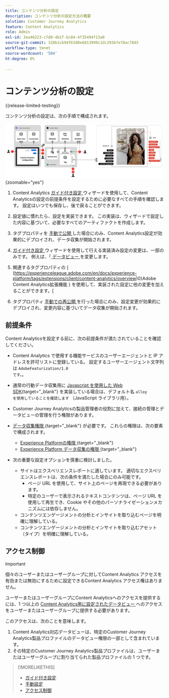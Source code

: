```yaml
---
title: コンテンツ分析の設定
description: コンテンツ分析の設定方法の概要
solution: Customer Journey Analytics
feature: Content Analytics
role: Admin
exl-id: 3ea46223-c7d0-4b1f-bc84-4f35494f13a0
source-git-commit: 320b1cb94f63d0e6813999c1dc293b7e78ac7845
workflow-type: tm+mt
source-wordcount: '504'
ht-degree: 0%

---
```


# コンテンツ分析の設定

{{release-limited-testing}}


コンテンツ分析の設定は、次の手順で構成されます。

![ コンテンツ分析の設定 ](../assets/aca-configuration.svg){zoomable="yes"}

1. Content Analytics [ ガイド付き設定 ](guided.md) ウィザードを使用して、Content Analyticsの設定の前提条件を設定するために必要なすべての手順を確認します。 設定はいつでも保存し、後で戻ることができます。
1. 設定値に慣れたら、設定を実装できます。 この実装は、ウィザードで設定した内容に基づいて、必要なすべてのアーティファクトを作成します。
1. タグプロパティを [ 手動で公開 ](manual.md) した場合にのみ、Content Analytics設定が効果的にデプロイされ、データ収集が開始されます。

1. [ ガイド付き設定 ](guided.md) ウィザードを使用して行える実装済み設定の変更は、一部のみです。 例えば、「[ データビュー ](/help/data-views/data-views.md) を変更します。
1. 関連するタグプロパティの ](https://experienceleague.adobe.com/en/docs/experience-platform/tags/extensions/client/content-analytics/overview)0}Adobe Content Analytics拡張機能 } を使用して、実装された設定に他の変更を加えることができます。[
1. タグプロパティ [ 手動での再公開 ](manual.md) を行った場合にのみ、設定変更が効果的にデプロイされ、変更内容に基づいてデータ収集が開始されます。


## 前提条件

Content Analyticsを設定する前に、次の前提条件が満たされていることを確認してください。

* Content Analytics で使用する機能サービスのユーザーエージェントと IP アドレスを許可リストに登録している。 設定するユーザーエージェント文字列は <code>AdobeFeaturization/1.0 です。</code>。
* 通常の行動データ収集用に [Javascript を使用した Web SDK](https://experienceleague.adobe.com/en/docs/experience-platform/web-sdk/install/library){target="_blank"} を実装している場合は、デフォルト名 <code>alloy を使用していることを確認します</code> （JavaScript ライブラリ用）。
* Customer Journey Analyticsの製品管理者の役割に加えて、接続の管理とデータビューの管理を行う権限があります。
* [ データ収集権限 ](https://experienceleague.adobe.com/en/docs/experience-platform/collection/permissions){target="_blank"} が必要です。 これらの権限は、次の要素で構成されます。
   * [Experience Platformの権限 ](https://experienceleague.adobe.com/en/docs/experience-platform/collection/permissions#adobe-experience-platform-permissions){target="_blank"}
   * [Experience Platform データ収集の権限 ](https://experienceleague.adobe.com/en/docs/experience-platform/collection/permissions#adobe-experience-platform-data-collection-permissions){target="_blank"}
* 次の重要な設定オプションを慎重に検討しました。

   * サイトはエクスペリエンスレポートに適しています。 適切なエクスペリエンスレポートは、次の条件を満たした場合にのみ可能です。
      * ページ URL を使用して、サイト上のページを再現できる必要があります。
      * 特定のユーザーで表示されるテキストコンテンツは、ページ URL を使用して再生でき、Cookie やその他のパーソナライゼーションメカニズムには依存しません。
   * コンテンツエンゲージメントの分析とインサイトを取り込むページを明確に理解している。
   * コンテンツエンゲージメントの分析とインサイトを取り込むアセット（タイプ）を明確に理解している。


## アクセス制御

>[!IMPORTANT]
>
>個々のユーザーまたはユーザーグループに対してContent Analytics アクセスを有効または無効にするために設定できるContent Analytics アクセス権はありません。
>

ユーザーまたはユーザーグループにContent Analyticsへのアクセスを提供するには、1 つ以上の [Content Analytics用に設定されたデータビュー ](guided.md#data-view) へのアクセスをユーザーまたはユーザーグループに提供する必要があります。

このアクセスは、次のことを意味します。

1. Content Analytics対応データビューは、特定のCustomer Journey Analytics製品プロファイルのデータビュー権限の一部として含まれています。
1. その特定のCustomer Journey Analytics製品プロファイルは、ユーザーまたはユーザーグループに割り当てられた製品プロファイルの 1 つです。

>[!MORELIKETHIS]
>
>* [ ガイド付き設定 ](guided.md)
>* [ 手動設定 ](manual.md)
>* [アクセス制御](/help/technotes/access-control.md)
>
